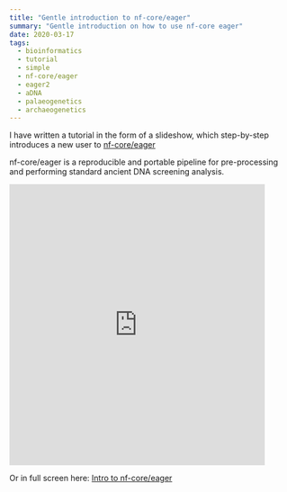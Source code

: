 ```yaml
---
title: "Gentle introduction to nf-core/eager"
summary: "Gentle introduction on how to use nf-core eager"
date: 2020-03-17
tags:
  - bioinformatics
  - tutorial
  - simple
  - nf-core/eager
  - eager2
  - aDNA
  - palaeogenetics
  - archaeogenetics
---
```


I have written a tutorial in the form of a slideshow, which step-by-step 
introduces a new user to [nf-core/eager](https://nf-co.re/eager)

nf-core/eager is a reproducible and portable pipeline for pre-processing and performing standard ancient DNA 
screening analysis.

<iframe frameborder="no" border="0" marginwidth="0" marginheight="0" width="90%" height="500" src="https://jfy133.github.io/uploads/presentations/intro-to-nfcore-eager.html"></iframe>

Or in full screen here: [Intro to nf-core/eager](https://jfy133.github.io/uploads/presentations/intro-to-nfcore-eager.html ':include :type=iframe width=100% height=600px')
